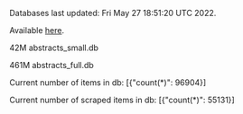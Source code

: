 Databases last updated: Fri May 27 18:51:20 UTC 2022. 

Available [here](https://github.com/cbeauhilton/ash-db/releases).


42M	abstracts_small.db

461M	abstracts_full.db

Current number of items in db:
[{"count(*)": 96904}]

Current number of scraped items in db:
[{"count(*)": 55131}]
